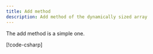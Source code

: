```yaml
---
title: Add method
description: Add method of the dynamically sized array
---
```


The add method is a simple one.

[!code-csharp[]("../../../../../langs/csharp/Core/DataStructuresAndAlgs/IList.cs#L13-20")]
